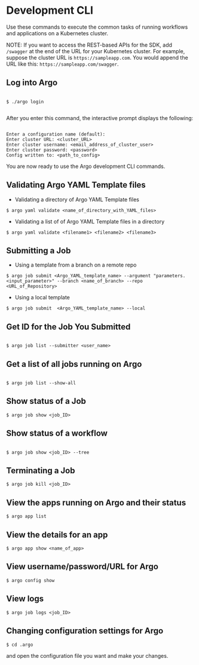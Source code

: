 # Development CLI

Use these commands to execute the common tasks of running workflows and applications on a Kubernetes cluster.

NOTE: If you want to access the REST-based APIs for the SDK, add `/swagger` at the end of the URL for your Kubernetes cluster. For example, suppose the cluster URL is `https://sampleapp.com`. You would append the URL like this: `https://sampleapp.com/swagger`.

## Log into Argo

```

$ ./argo login


```

After you enter this command, the interactive prompt displays the following:

```

Enter a configuration name (default):
Enter cluster URL: <cluster_URL>
Enter cluster username: <email_address_of_cluster_user>
Enter cluster password: <password>
Config written to: <path_to_config>

```
You are now ready to use the Argo development CLI commands.

## Validating Argo YAML Template files


* Validating a directory of Argo YAML Template files

 ```
$ argo yaml validate <name_of_directory_with_YAML_files>

 ```
* Validating a list of of Argo YAML Template files in a directory

 ```
 $ argo yaml validate <filename1> <filename2> <filename3>

 ```

## Submitting a Job
* Using a template from a branch on a remote repo

 ```
 $ argo job submit <Argo_YAML_template_name> --argument "parameters.<input_parameter>" --branch <name_of_branch> --repo <URL_of_Repository>

 ```

* Using a local template

 ```
 $ argo job submit  <Argo_YAML_template_name> --local

 ```  

## Get ID for the Job You Submitted

```

$ argo job list --submitter <user_name>

```

## Get a list of all jobs running on Argo

```

$ argo job list --show-all

```

## Show status of a Job

```
$ argo job show <job_ID>

```

## Show status of a workflow

```

$ argo job show <job_ID> --tree

```

## Terminating a Job

```
$ argo job kill <job_ID>

```  

## View the apps running on Argo and their status

```
$ argo app list

```

## View the details for an app

```
$ argo app show <name_of_app>

```

## View username/password/URL for Argo

```
$ argo config show

```
## View logs

```
$ argo job logs <job_ID>

```

## Changing configuration settings for Argo

```
$ cd .argo

```

and open the configuration file you want and make your changes.
